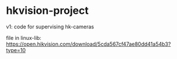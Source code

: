 # hkvision-project
v1: code for supervising hk-cameras

file in linux-lib: https://open.hikvision.com/download/5cda567cf47ae80dd41a54b3?type=10